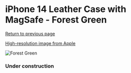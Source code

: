 # iPhone 14 Leather Case with MagSafe - Forest Green

[Return to previous page](/iphone_14)

[High-resolution image from Apple](https://store.storeimages.cdn-apple.com/8756/as-images.apple.com/is/MPP53?wid=4500&hei=4500&fmt=png)

<div style="width: 384px"><img src="/everyphone/MPP53.png" alt="Forest Green"></div>

### Under construction
